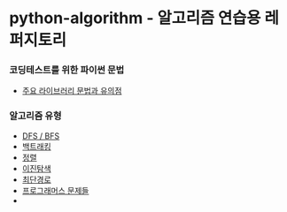 # python-algorithm - 알고리즘 연습용 레퍼지토리 

### 코딩테스트를 위한 파이썬 문법
* [주요 라이브러리 문법과 유의점](https://github.com/k9want/python-Algorithm/blob/main/%EC%BD%94%EB%94%A9%20%ED%85%8C%EC%8A%A4%ED%8A%B8%EB%A5%BC%20%EC%9C%84%ED%95%9C%20%ED%8C%8C%EC%9D%B4%EC%8D%AC%20%EB%AC%B8%EB%B2%95/%EC%A3%BC%EC%9A%94%20%EB%9D%BC%EC%9D%B4%EB%B8%8C%EB%9F%AC%EB%A6%AC%20%EB%AC%B8%EB%B2%95%EA%B3%BC%20%EC%9C%A0%EC%9D%98%EC%A0%90.md)

### 알고리즘 유형
* [DFS / BFS](https://github.com/k9want/python-Algorithm/blob/main/DFS_BFS/DFS_BFS.md)
* [백트래킹](https://github.com/k9want/python-Algorithm/blob/main/%EB%B8%8C%EB%A3%A8%ED%8A%B8%ED%8F%AC%EC%8A%A4%2C%20%EB%B0%B1%ED%8A%B8%EB%9E%98%ED%82%B9(%EC%98%88%EC%A0%84%EA%BA%BC)/%EB%B0%B1%ED%8A%B8%EB%9E%98%ED%82%B9.md)
* [정렬](https://github.com/k9want/python-Algorithm/blob/main/%EC%A0%95%EB%A0%AC/%EC%A0%95%EB%A0%AC.md)
* [이진탐색](https://github.com/k9want/python-Algorithm/blob/main/%EC%9D%B4%EC%A7%84%ED%83%90%EC%83%89/%EC%9D%B4%EC%A7%84%ED%83%90%EC%83%89.md)
* [최단경로](https://github.com/k9want/python-Algorithm/blob/main/%EC%B5%9C%EB%8B%A8%20%EA%B2%BD%EB%A1%9C/%EC%B5%9C%EB%8B%A8%20%EA%B2%BD%EB%A1%9C.md)
* [프로그래머스 문제들](https://github.com/k9want/python-Algorithm/tree/main/%ED%94%84%EB%A1%9C%EA%B7%B8%EB%9E%98%EB%A8%B8%EC%8A%A4)
* <br>






  
